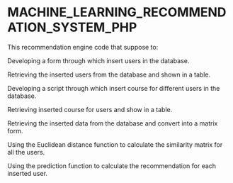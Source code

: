 # MACHINE_LEARNING_RECOMMENDATION_SYSTEM_PHP

This recommendation engine code that suppose to:

Developing a form through which insert users in the database.

Retrieving the inserted users from the database and shown in a table.

Developing a script through which insert course for different users in the database. 

Retrieving inserted course for users and show in a table. 

Retrieving the inserted data from the database and convert into a matrix form. 

Using the Euclidean distance function to calculate the similarity matrix for all the users.

Using the prediction function to calculate the recommendation for each inserted user.



